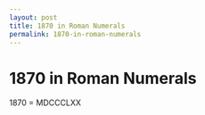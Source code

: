 ```yaml
---
layout: post
title: 1870 in Roman Numerals
permalink: 1870-in-roman-numerals
---
```


# 1870 in Roman Numerals

1870 = MDCCCLXX
